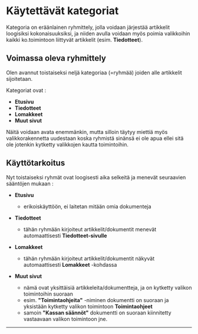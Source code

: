 # Käytettävät kategoriat

Kategoria on eräänlainen ryhmittely, jolla voidaan järjestää artikkelit loogisiksi kokonaisuuksiksi,
ja niiden avulla voidaan myös poimia valikkoihin kaikki ko.toimintoon liittyvät artikkelit (esim. __Tiedotteet__).

## Voimassa oleva ryhmittely

Olen avannut toistaiseksi neljä kategoriaa (=ryhmää) joiden alle artikkelit sijoitetaan.

Kategoriat ovat :

* __Etusivu__
* __Tiedotteet__
* __Lomakkeet__
* __Muut sivut__

Näitä voidaan avata enemmänkin, mutta silloin täytyy miettiä myös valikkorakennetta uudestaan
koska ryhmistä sinänsä ei ole apua ellei sitä ole jotenkin kytketty valikkojen kautta toimintoihin.

## Käyttötarkoitus

Nyt toistaiseksi ryhmät ovat loogisesti aika selkeitä ja menevät seuraavien sääntöjen mukaan :

* __Etusivu__
    - erikoiskäyttöön, ei laitetan mitään omia dokumenteja

* __Tiedotteet__
    - tähän ryhmään kirjoiteut artikkelit/dokumentit menevät automaattisesti __Tiedotteet-sivulle__

* __Lomakkeet__
    - tähän ryhmään kirjoiteut artikkelit/dokumentit näkyvät automaattisesti __Lomakkeet__ -kohdassa

* __Muut sivut__
    - nämä ovat yksittäisiä artikkeleita/dokumentteja, ja on kytketty valikon toimintoihin suoraan
    - esim. __"Toimintaohjeita"__ -niminen dokumentti on suoraan ja yksistään kytketty valikon
    toimintoon __Toimintaohjeet__
    - samoin __"Kassan säännöt"__ dokumentti on suoraan kiinnitetty vastaavaan valikon toimintoon jne.


----
